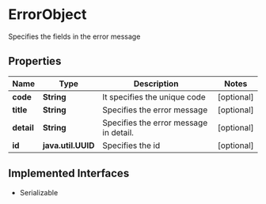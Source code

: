 

# ErrorObject

Specifies the fields in the error message

## Properties

Name | Type | Description | Notes
------------ | ------------- | ------------- | -------------
**code** | **String** | It specifies the unique code |  [optional]
**title** | **String** |  Specifies the error message |  [optional]
**detail** | **String** | Specifies the error message in detail. |  [optional]
**id** | **java.util.UUID** | Specifies the id |  [optional]


## Implemented Interfaces

* Serializable



